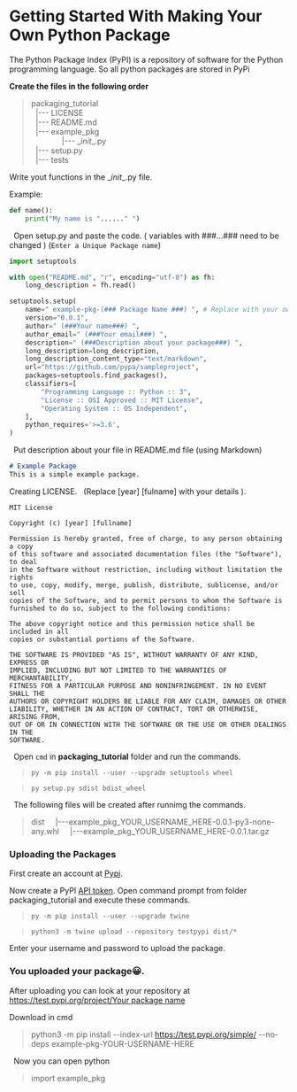 # Getting Started With Making Your Own Python Package

The Python Package Index (PyPI) is a repository of software for the Python programming language.
So all python packages are stored in PyPi

__Create the files in the following order__
> packaging_tutorial <br/>
&nbsp; |--- LICENSE <br/>
&nbsp; |--- README.md <br/>
> &nbsp;     |--- example_pkg <br/>
> &nbsp; &nbsp; &nbsp; &nbsp; &nbsp;   &nbsp; &nbsp;       |---    \__init__.py <br/>
> &nbsp; |--- setup.py <br/>
> &nbsp; |--- tests <br/>


Write yout functions in the \__init__.py file.

Example:
```python
def name():
    print("My name is "......" ")
```

&nbsp;
Open setup.py and paste the code. ( variables with ###...### need to be changed ) (`Enter a Unique Package name`)

```python
import setuptools

with open("README.md", "r", encoding="utf-8") as fh:
    long_description = fh.read()

setuptools.setup(
    name=" example-pkg-(### Package Name ###) ", # Replace with your own username
    version="0.0.1",
    author=" (###Your name###) ",
    author_email=" (###Your email###) ",
    description=" (###Description about your package###) ",
    long_description=long_description,
    long_description_content_type="text/markdown",
    url="https://github.com/pypa/sampleproject",
    packages=setuptools.find_packages(),
    classifiers=[
        "Programming Language :: Python :: 3",
        "License :: OSI Approved :: MIT License",
        "Operating System :: OS Independent",
    ],
    python_requires='>=3.6',
)
```
&nbsp;
Put description about your file in README.md file (using Markdown)

```markdown
# Example Package
This is a simple example package.
```

Creating LICENSE. &nbsp; (Replace [year] \[fulname] with your details ).

```text
MIT License

Copyright (c) [year] [fullname]

Permission is hereby granted, free of charge, to any person obtaining a copy
of this software and associated documentation files (the "Software"), to deal
in the Software without restriction, including without limitation the rights
to use, copy, modify, merge, publish, distribute, sublicense, and/or sell
copies of the Software, and to permit persons to whom the Software is
furnished to do so, subject to the following conditions:

The above copyright notice and this permission notice shall be included in all
copies or substantial portions of the Software.

THE SOFTWARE IS PROVIDED "AS IS", WITHOUT WARRANTY OF ANY KIND, EXPRESS OR
IMPLIED, INCLUDING BUT NOT LIMITED TO THE WARRANTIES OF MERCHANTABILITY,
FITNESS FOR A PARTICULAR PURPOSE AND NONINFRINGEMENT. IN NO EVENT SHALL THE
AUTHORS OR COPYRIGHT HOLDERS BE LIABLE FOR ANY CLAIM, DAMAGES OR OTHER
LIABILITY, WHETHER IN AN ACTION OF CONTRACT, TORT OR OTHERWISE, ARISING FROM,
OUT OF OR IN CONNECTION WITH THE SOFTWARE OR THE USE OR OTHER DEALINGS IN THE
SOFTWARE.
```
&nbsp;
Open `cmd` in __packaging_tutorial__ folder and run the commands.

>`py -m pip install --user --upgrade setuptools wheel`

>`py setup.py sdist bdist_wheel`


&nbsp;
The following files will be created after runnimg the commands.
>dist
> &nbsp;  &nbsp; |---example_pkg_YOUR_USERNAME_HERE-0.0.1-py3-none-any.whl
> &nbsp; &nbsp; |---example_pkg_YOUR_USERNAME_HERE-0.0.1.tar.gz


### Uploading the Packages 
First create an account at [Pypi](https://test.pypi.org/account/register/).

Now create a PyPl [API token](https://test.pypi.org/help/#apitoken).
Open command prompt from folder packaging_tutorial and execute these commands.
&nbsp;
>`py -m pip install --user --upgrade twine`

>`python3 -m twine upload --repository testpypi dist/*`

Enter your username and password to upload the package.


### You uploaded your package😀.

After uploading you can look at your repository at [https://test.pypi.org/project/Your package name](https://test.pypi.org/project/example-pkg-YOUR-USERNAME-HERE)

Download in cmd

>python3 -m pip install --index-url https://test.pypi.org/simple/ --no-deps example-pkg-YOUR-USERNAME-HERE

&nbsp;
Now you can open python
>import example_pkg

